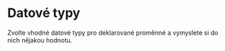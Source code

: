 # Datové typy

Zvolte vhodné datové typy pro deklarované proměnné a vymyslete si do nich nějakou hodnotu.

